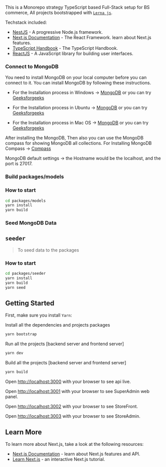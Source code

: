 This is a Monorepo strategy TypeScript based Full-Stack setup for BS commerce, All projects bootstrapped with [`Lerna js`](https://lerna.js.org/).

Techstack included:

- [NestJS](https://nestjs.com/) - A progressive Node.js framework.
- [Next.js Documentation](https://nextjs.org/docs) - The React Framework. learn about Next.js features.
- [TypeScript Handbook](https://www.typescriptlang.org/docs/handbook/intro.html) - The TypeScript Handbook.
- [ReactJS](https://reactjs.org/) - A JavaScript library for building user interfaces.

### Connect to MongoDB

You need to install MongoDB on your local computer before you can connect to it. You can install MongoDB by following these instructions.

- For the Installation process in Windows -> [MongoDB](https://www.mongodb.com/docs/manual/tutorial/install-mongodb-on-windows/) or you can try [Geeksforgeeks](https://www.geeksforgeeks.org/how-to-install-mongodb-on-windows/)

- For the Installation process in Ubuntu -> [MongoDB](https://www.mongodb.com/docs/manual/tutorial/install-mongodb-on-ubuntu/) or you can try [Geeksforgeeks](https://www.geeksforgeeks.org/how-to-install-and-configure-mongodb-in-ubuntu/)

- For the Installation process in Mac OS -> [MongoDB](https://www.mongodb.com/docs/manual/tutorial/install-mongodb-on-os-x/) or you can try [Geeksforgeeks](https://www.geeksforgeeks.org/how-to-install-mongodb-on-macos/)


After installing the MongoDB, Then also you can use the MongoDB compass for showing MongoDB all collections.
For Installing MongoDB Compass -> [Compass](https://www.mongodb.com/docs/compass/current/install/)

MongoDB default settings -> the Hostname would be the localhost, and the port is 27017.


### Build packages/models

### How to start

```bash
cd packages/models
yarn install
yarn build
```

### Seed MongoDB Data

## `seeder`

> To seed data to the packages

### How to start

```bash
cd packages/seeder
yarn install
yarn build
yarn seed
```

## Getting Started

First, make sure you install `Yarn`:

Install all the dependencies and projects packages

```bash
yarn bootstrap
```

Run all the projects [backend server and frontend server]

```bash
yarn dev
```

Build all the projects [backend server and frontend server]

```bash
yarn build
```

Open [http://localhost:3000](http://localhost:3000) with your browser to see api live.

Open [http://localhost:3001](http://localhost:3001) with your browser to see SuperAdmin web panel.

Open [http://localhost:3002](http://localhost:3002) with your browser to see StoreFront.

Open [http://localhost:3003](http://localhost:3003) with your browser to see StoreAdmin.

## Learn More

To learn more about Next.js, take a look at the following resources:

- [Next.js Documentation](https://nextjs.org/docs) - learn about Next.js features and API.
- [Learn Next.js](https://nextjs.org/learn) - an interactive Next.js tutorial.
